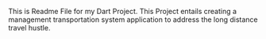 This is Readme File for my Dart Project.
This Project entails creating a management transportation system application to address the long distance travel hustle.